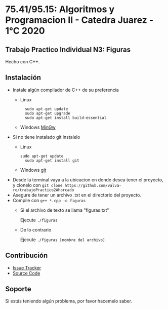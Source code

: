 75.41/95.15: Algoritmos y Programacion II - Catedra Juarez - 1°C 2020
================
Trabajo Practico Individual N3: Figuras
------------
Hecho con C++.

Instalación
------------

- Instale algún compilador de C++ de su preferencia
    - Linux 
    
            sudo apt-get update
            sudo apt-get upgrade
            sudo apt-get install build-essential
    - Windows [MinGw](https://osdn.net/projects/mingw/releases/) 
- Si no tiene instalado git instalelo
	- Linux 
	
	      sudo apt-get update
		    sudo apt-get install git
	- Windows [git](https://git-scm.com/downloads)
- Desde la terminal vaya a la ubicacion en donde desea tener el proyecto, y clonelo con `git clone https://github.com/valva-ro/trabajoPractico2Ahorcado` 
- Asegure de tener un archivo .txt en el directorio del proyecto.
- Compile con `g++ *.cpp -o figuras`
    - Si el archivo de texto se llama "figuras.txt" 
    
        Ejecute `./figuras`
    - De lo contrario
    
        Ejecute `./figuras [nombre del archivo]`


Contribución
----------

- [Issue Tracker](https://github.com/valva-ro/trabajoPractico2Ahorcado/issues)
- [Source Code](https://github.com/valva-ro/trabajoPractico2Ahorcado)


Soporte
-------

Si estás teniendo algún problema, por favor hacemelo saber.
